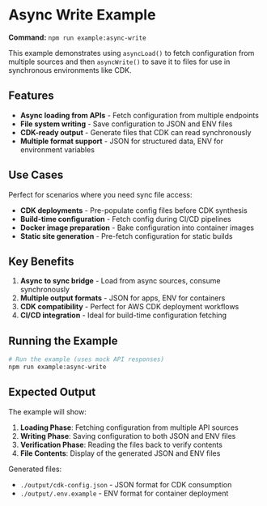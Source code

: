 # Async Write Example

**Command:** `npm run example:async-write`

This example demonstrates using `asyncLoad()` to fetch configuration from multiple sources and then `asyncWrite()` to save it to files for use in synchronous environments like CDK.

## Features

- **Async loading from APIs** - Fetch configuration from multiple endpoints
- **File system writing** - Save configuration to JSON and ENV files
- **CDK-ready output** - Generate files that CDK can read synchronously
- **Multiple format support** - JSON for structured data, ENV for environment variables

## Use Cases

Perfect for scenarios where you need sync file access:

- **CDK deployments** - Pre-populate config files before CDK synthesis
- **Build-time configuration** - Fetch config during CI/CD pipelines
- **Docker image preparation** - Bake configuration into container images
- **Static site generation** - Pre-fetch configuration for static builds

## Key Benefits

1. **Async to sync bridge** - Load from async sources, consume synchronously
2. **Multiple output formats** - JSON for apps, ENV for containers
3. **CDK compatibility** - Perfect for AWS CDK deployment workflows
4. **CI/CD integration** - Ideal for build-time configuration fetching

## Running the Example

```bash
# Run the example (uses mock API responses)
npm run example:async-write
```

## Expected Output

The example will show:

1. **Loading Phase**: Fetching configuration from multiple API sources
2. **Writing Phase**: Saving configuration to both JSON and ENV files
3. **Verification Phase**: Reading the files back to verify contents
4. **File Contents**: Display of the generated JSON and ENV files

Generated files:

- `./output/cdk-config.json` - JSON format for CDK consumption
- `./output/.env.example` - ENV format for container deployment
